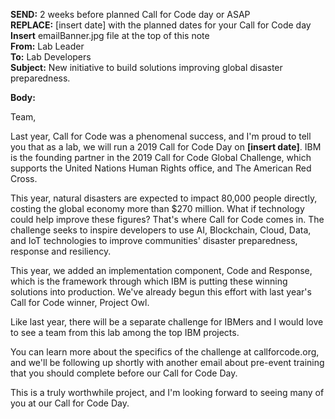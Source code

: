 **SEND:** 2 weeks before planned Call for Code day or ASAP  
**REPLACE:** [insert date] with the planned dates for your Call for Code day  
**Insert** emailBanner.jpg file at the top of this note  
**From:** Lab Leader    
**To:** Lab Developers  
**Subject:** New initiative to build solutions improving global disaster preparedness.  

**Body:**

Team,

Last year, Call for Code was a phenomenal success, and I'm proud to tell you that as a lab, we will run a 2019 Call for Code Day on **[insert date]**. IBM is the founding partner in the 2019 Call for Code Global Challenge, which supports the United Nations Human Rights office, and The American Red Cross.

This year, natural disasters are expected to impact 80,000 people directly, costing the global economy more than $270 million. What if technology could help improve these figures? That's where Call for Code comes in. The challenge seeks to inspire developers to use AI, Blockchain, Cloud, Data, and IoT technologies to improve communities' disaster preparedness, response and resiliency.

This year, we added an implementation component, Code and Response, which is the framework through which IBM is putting these winning solutions into production. We've already begun this effort with last year's Call for Code winner, Project Owl. 

Like last year, there will be a separate challenge for IBMers and I would love to see a team from this lab among the top IBM projects.

You can learn more about the specifics of the challenge at callforcode.org, and we'll be following up shortly with another email about pre-event training that you should complete before our Call for Code Day.

This is a truly worthwhile project, and I'm looking forward to seeing many of you at our Call for Code Day.
